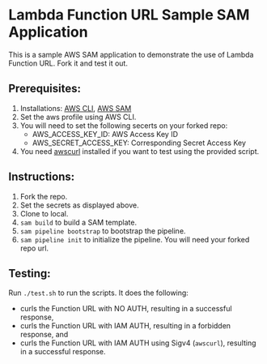 # Lambda Function URL Sample SAM Application

This is a sample AWS SAM application to demonstrate the use of Lambda Function URL. Fork it and test it out.

## Prerequisites:

1. Installations: [AWS CLI](https://docs.aws.amazon.com/cli/latest/userguide/getting-started-install.html), [AWS SAM](https://docs.aws.amazon.com/serverless-application-model/latest/developerguide/serverless-sam-cli-install.html)
2. Set the aws profile using AWS CLI.
3. You will need to set the following secerts on your forked repo:
   - AWS_ACCESS_KEY_ID: AWS Access Key ID
   - AWS_SECRET_ACCESS_KEY: Corresponding Secret Access Key 
4. You need [awscurl](https://github.com/okigan/awscurl) installed if you want to test using the provided script.


## Instructions:

1. Fork the repo. 
2. Set the secrets as displayed above.
3. Clone to local.
4. `sam build` to build a SAM template.
5. `sam pipeline bootstrap` to bootstrap the pipeline.
6. `sam pipeline init` to initialize the pipeline. You will need your forked repo url.

## Testing:

Run `./test.sh` to run the scripts. It does the following:

- curls the Function URL with NO AUTH, resulting in a successful response, 
- curls the Function URL with IAM AUTH, resulting in a forbidden response, and
- curls the Function URL with IAM AUTH using Sigv4 (`awscurl`), resulting in a successful response. 